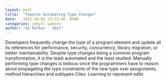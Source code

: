 ```yaml
---
layout: post
title:  "Towards Automating Type Changes"
date:   2021-10-02 23:22:46 -0400
categories: jekyll update
author: "AS Ketkar - 2021"
---
```

Developers frequently change the type of a program element and update all its references for performance, security, concurrency, library migration, or better maintainability. Despite type changes being a common program transformation, it is the least automated and the least studied. Manually performing type changes is tedious since the programmers have to reason about propagating the type constraints of the new type over assignments, method hierarchies and subtypes Cites: Learning to represent edits